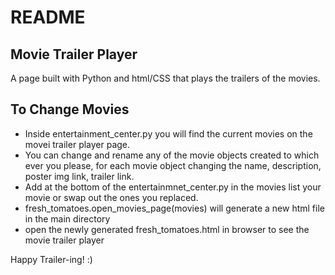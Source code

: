 # README
## Movie Trailer Player

A page built with Python and html/CSS that plays the trailers of the movies. 


## To Change Movies
- Inside entertainment_center.py you will find the current movies on the movei trailer player page. 
- You can change and rename any of the movie objects created to which ever you please, for each movie object 
changing the name, description, poster img link, trailer link.
- Add at the bottom of the entertainmnet_center.py in the movies list your movie or swap out the ones you 
replaced.
- fresh_tomatoes.open_movies_page(movies) will generate a new html file in the main directory
- open the newly generated fresh_tomatoes.html in browser to see the movie trailer player

Happy Trailer-ing! :)
